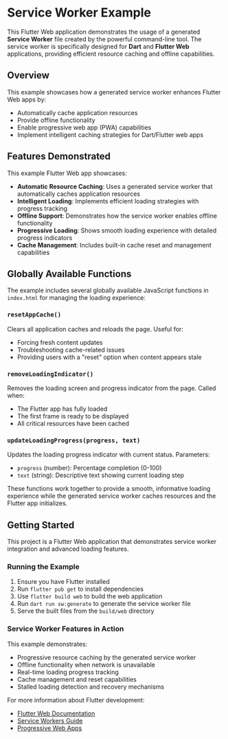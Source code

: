 # Service Worker Example

This Flutter Web application demonstrates the usage of a generated **Service Worker** file created by the powerful command-line tool. The service worker is specifically designed for **Dart** and **Flutter Web** applications, providing efficient resource caching and offline capabilities.

## Overview

This example showcases how a generated service worker enhances Flutter Web apps by:
- Automatically cache application resources
- Provide offline functionality
- Enable progressive web app (PWA) capabilities
- Implement intelligent caching strategies for Dart/Flutter web apps

## Features Demonstrated

This example Flutter Web app showcases:

- **Automatic Resource Caching**: Uses a generated service worker that automatically caches application resources
- **Intelligent Loading**: Implements efficient loading strategies with progress tracking
- **Offline Support**: Demonstrates how the service worker enables offline functionality
- **Progressive Loading**: Shows smooth loading experience with detailed progress indicators
- **Cache Management**: Includes built-in cache reset and management capabilities

## Globally Available Functions

The example includes several globally available JavaScript functions in `index.html` for managing the loading experience:

### `resetAppCache()`
Clears all application caches and reloads the page. Useful for:
- Forcing fresh content updates
- Troubleshooting cache-related issues
- Providing users with a "reset" option when content appears stale

### `removeLoadingIndicator()`
Removes the loading screen and progress indicator from the page. Called when:
- The Flutter app has fully loaded
- The first frame is ready to be displayed
- All critical resources have been cached

### `updateLoadingProgress(progress, text)`
Updates the loading progress indicator with current status. Parameters:
- `progress` (number): Percentage completion (0-100)
- `text` (string): Descriptive text showing current loading step

These functions work together to provide a smooth, informative loading experience while the generated service worker caches resources and the Flutter app initializes.

## Getting Started

This project is a Flutter Web application that demonstrates service worker integration and advanced loading features.

### Running the Example

1. Ensure you have Flutter installed
2. Run `flutter pub get` to install dependencies
3. Use `flutter build web` to build the web application
4. Run `dart run sw:generate` to generate the service worker file
5. Serve the built files from the `build/web` directory

### Service Worker Features in Action

This example demonstrates:

- Progressive resource caching by the generated service worker
- Offline functionality when network is unavailable
- Real-time loading progress tracking
- Cache management and reset capabilities
- Stalled loading detection and recovery mechanisms

For more information about Flutter development:
- [Flutter Web Documentation](https://docs.flutter.dev/platform-integration/web)
- [Service Workers Guide](https://developer.mozilla.org/en-US/docs/Web/API/Service_Worker_API)
- [Progressive Web Apps](https://web.dev/progressive-web-apps/)
